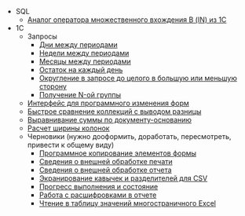 - SQL
    - [Аналог оператора множественного вхождения В (IN) из 1С](multiple_IN.sql)
- 1С
    - Запросы
        - [Дни между периодами](1С/ДниМеждуПериодами.bsl)
        - [Недели между периодами](1С/НеделиМеждуПериодами.bsl)
        - [Месяцы между периодами](1С/МесяцыМеждуПериодами.bsl)
        - [Остаток на каждый день](1С/ОстатокНаКаждыйДень.bsl)
        - [Округление в запросе до целого в большую или меньшую сторону](1С/ОкруглениеВЗапросеДоЦелогоВБольшуюИлиМеньшуюСторону.bsl)
        - [Получение N-ой группы](1С/ПолучениеNойГруппы.bsl)
    - [Интерфейс для программного изменения форм](1С/ИнтерфейсДляПрограммногоИзмененияФорм.bsl)
    - [Быстрое сравнение коллекций с выводом разницы](1С/БыстроеСравнениеКоллекцийСВыводомРазницы.bsl)
    - [Выравнивание суммы по документу-основанию](1С/ВыравниваниеСуммыПоДокументуОснованию.bsl)
    - [Расчет ширины колонок](1С/РасчетШириныКолонок.bsl)
    - Черновики (нужно дооформить, доработать, пересмотреть, привести к общему виду)
        - [Программное копирование элементов формы](1С/ПрограммноеКопированиеЭлементовФормы.bsl)
        - [Сведения о внешней обработке печати](1С/СведенияОВнешнейОбработке_ПечатнаяФорма.bsl)
        - [Сведения о внешней обработке отчета](1С/СведенияОВнешнейОбработке_Отчет.bsl)
        - [Экранирование кавычек и разделителей для CSV](1С/ЭкранированиеКавычекИРазделителейДляCSV.bsl)
        - [Прогресс выполнения и состояние](1С/ПоказатьВыполненияИСостояние.bsl)
        - [Работа с расшифровками в отчете](1С/РаботаСРасшифровкамиВОтчете.bsl)
        - [Чтение в таблицу значений многостраничного Excel](1С/ЧтениеВТаблицуЗначенийМногостраничногоExcel.bsl)
